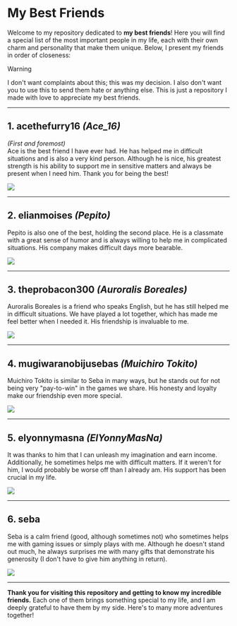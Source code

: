 # My Best Friends

Welcome to my repository dedicated to **my best friends**! Here you will find a special list of the most important people in my life, each with their own charm and personality that make them unique. Below, I present my friends in order of closeness:

> [!WARNING]
> I don't want complaints about this; this was my decision. I also don't want you to use this to send them hate or anything else. This is just a repository I made with love to appreciate my best friends.

---

## 1. **acethefurry16** *(Ace_16)*
*(First and foremost)*  
Ace is the best friend I have ever had. He has helped me in difficult situations and is also a very kind person. Although he is nice, his greatest strength is his ability to support me in sensitive matters and always be present when I need him. Thank you for being the best!
<p align="left">
    <img src="https://github.com/user-attachments/assets/31219838-dd6a-4a06-9184-b2c23ac2393e">
</p>

---

## 2. **elianmoises** *(Pepito)*  
Pepito is also one of the best, holding the second place. He is a classmate with a great sense of humor and is always willing to help me in complicated situations. His company makes difficult days more bearable.
<p align="left">
    <img src="https://github.com/user-attachments/assets/9d4771f1-435d-49dc-a394-069d5d6565f3">
</p>

---

## 3. **theprobacon300** *(Auroralis Boreales)*  
Auroralis Boreales is a friend who speaks English, but he has still helped me in difficult situations. We have played a lot together, which has made me feel better when I needed it. His friendship is invaluable to me.
<p align="left">
    <img src="https://github.com/user-attachments/assets/d513f005-cc5d-45aa-a3b6-63e052786742">
</p>

---

## 4. **mugiwaranobijusebas** *(Muichiro Tokito)*  
Muichiro Tokito is similar to Seba in many ways, but he stands out for not being very "pay-to-win" in the games we share. His honesty and loyalty make our friendship even more special.
<p align="left">
    <img src="https://github.com/user-attachments/assets/ac4572ed-72db-49c1-899a-4cd510683d1e">
</p>

---
## 5. **elyonnymasna** *(ElYonnyMasNa)*  
It was thanks to him that I can unleash my imagination and earn income. Additionally, he sometimes helps me with difficult matters. If it weren't for him, I would probably be worse off than I already am. His support has been crucial in my life.
<p align="left">
    <img src="https://github.com/user-attachments/assets/1cbc1af9-dfb1-4459-a50a-108b2b0feb53">
</p>


---
## 6. **seba**  
Seba is a calm friend (good, although sometimes not) who sometimes helps me with gaming issues or simply plays with me. Although he doesn't stand out much, he always surprises me with many gifts that demonstrate his generosity (I don't have to give him anything in return).
<p align="left">
    <img src="https://github.com/user-attachments/assets/20c3ae46-6cfc-4d2d-bc9d-7e8200a380f9">
</p>


---

**Thank you for visiting this repository and getting to know my incredible friends.** Each one of them brings something special to my life, and I am deeply grateful to have them by my side. Here's to many more adventures together!

